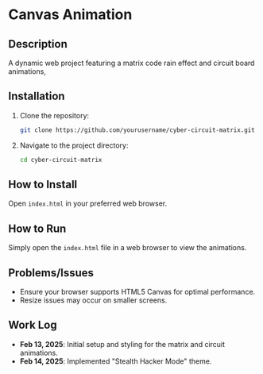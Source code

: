 # Canvas Animation

## Description
A dynamic web project featuring a matrix code rain effect and circuit board animations, 


## Installation
1. Clone the repository:
   ```bash
   git clone https://github.com/yourusername/cyber-circuit-matrix.git
   ```
2. Navigate to the project directory:
   ```bash
   cd cyber-circuit-matrix
   ```

## How to Install
Open `index.html` in your preferred web browser.

## How to Run
Simply open the `index.html` file in a web browser to view the animations.

## Problems/Issues
- Ensure your browser supports HTML5 Canvas for optimal performance.
- Resize issues may occur on smaller screens.

## Work Log
- **Feb 13, 2025**: Initial setup and styling for the matrix and circuit animations.
- **Feb 14, 2025**: Implemented "Stealth Hacker Mode" theme.
